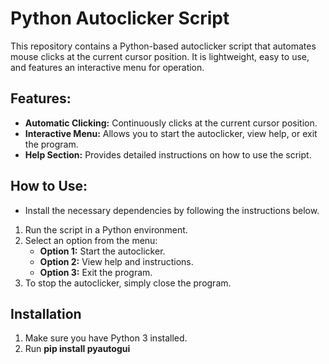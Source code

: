 # Python Autoclicker Script

This repository contains a Python-based autoclicker script that automates mouse clicks at the current cursor position. It is lightweight, easy to use, and features an interactive menu for operation.

## Features:

- **Automatic Clicking:** Continuously clicks at the current cursor position.
- **Interactive Menu:** Allows you to start the autoclicker, view help, or exit the program.
- **Help Section:** Provides detailed instructions on how to use the script.

## How to Use:
- Install the necessary dependencies by following the instructions below.

1. Run the script in a Python environment.
2. Select an option from the menu:
   - **Option 1:** Start the autoclicker.
   - **Option 2:** View help and instructions.
   - **Option 3:** Exit the program.
3. To stop the autoclicker, simply close the program.

## Installation

1. Make sure you have Python 3 installed.
2. Run **pip install pyautogui**
